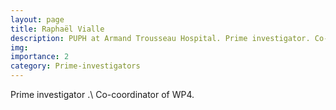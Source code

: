 ```yaml
---
layout: page
title: Raphaël Vialle
description: PUPH at Armand Trousseau Hospital. Prime investigator. Co-coordinator of WP4.
img:
importance: 2
category: Prime-investigators
---
```


Prime investigator .\\
Co-coordinator of WP4.
